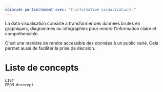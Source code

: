 ```yaml
---
coincide partiellement avec: "[[information visualization]]"
---
```


La data visualisation consiste à transformer des données brutes en graphiques, diagrammes ou infographies pour rendre l'information claire et compréhensible.

C'est une manière de rendre accessible des données à un public varié.
Cela permet aussi de faciliter la prise de décision. 

# Liste de concepts

```dataview
LIST 
FROM #concept
```
